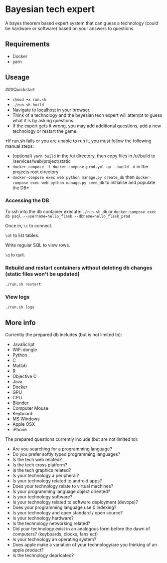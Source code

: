 # Bayesian tech expert
A bayes theorem based expert system that can guess a technology (could be hardware or software) based on your answers to questions.

## Requirements
- Docker
- yarn

## Useage
###Quickstart
- `chmod +x run.sh`
- `./run.sh build`
- Navigate to [localhost](http://localhost) in your browser.
- Think of a technology and the beyesian tech expert will attempt to guess what it is by asking questions.
- If the expert gets it wrong, you may add additional questions, add a new technology or restart the game.

*If run.sh fails or you are unable to run it, you must follow the following manual steps:
- (optional) `yarn build` in the /ui directory, then copy files in /ui/build to /services/web/project/static
- `docker-compose -f docker-compose.prod.yml up --build -d` in the projects root directory
- `docker-compose exec web python manage.py create_db` then `docker-compose exec web python manage.py seed_db` to initialise and populate the DB*

### Accessing the DB

To ssh into the db container execute:
`./run.sh db`
or
`docker-compose exec db psql --username=hello_flask --dbname=hello_flask_prod`

Once in, `\c` to connect.

`\dt` to list tables.

Write regular SQL to view rows.

`\q` to quit.

### Rebuild and restart containers without deleting db changes (static files won't be updated)
`./run.sh restart`

### View logs
`./run.sh logs`

## More info

Currently the prepared db includes (but is not limited to):
- JavaScript
- WiFi dongle
- Python
- C
- Matlab
- R
- Objective C
- Java
- Docker
- GPU
- CPU
- Blender
- Computer Mouse
- Keyboard
- MS Windows
- Apple OSX
- iPhone

The prepared questions currently include (but are not limited to):
- Are you searching for a programming language?
- Do you prefer softly typed programming languages?
- Is the tech web related?
- Is the tech cross platform?
- Is the tech graphics related?
- Is your technology a peripheral?
- Is your technology related to android apps?
- Does your technology relate to virtual machines?
- Is your programming language object oriented?
- Is your technology software?
- Is your technology related to software deployment (devops)?
- Does your programming language use 0 indexing?
- Is your technology and open standard / open source?
- Is your technology hardware?
- Is the technology networking related?
- Did your technology exist in an analogous form before the dawn of computers? (keyboards, clocks, fans ect)
- Is your technology an operating system?
- Does apple make a variation of your technology/are you thinking of an apple product?
- Is the technology depricated?